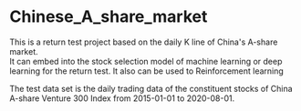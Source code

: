 # Chinese_A_share_market
This is a return test project based on the daily K line of China's A-share market.   
It can embed  into the stock selection model of machine learning or deep learning for the return test. It also can be used to Reinforcement learning  

The test data set is the daily trading data of the constituent stocks of China A-share Venture 300 Index from 2015-01-01 to 2020-08-01.
